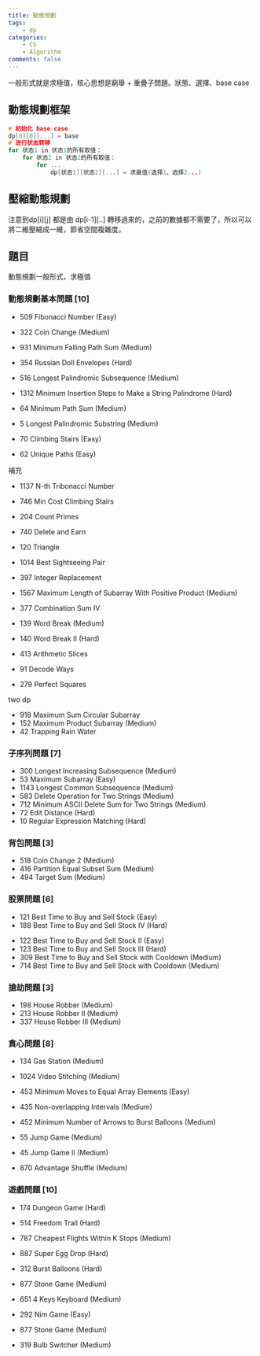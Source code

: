 ```yaml
---
title: 動態規劃
tags:  
    - dp
categories: 
    - CS
    - Algorithm
comments: false
---
```


一般形式就是求極值，核心思想是窮舉 + 重疊子問題。狀態、選擇、base case

## 動態規劃框架
```cpp
# 初始化 base case
dp[0][0][...] = base
# 进行状态转移
for 状态1 in 状态1的所有取值：
    for 状态2 in 状态2的所有取值：
        for ...
            dp[状态1][状态2][...] = 求最值(选择1，选择2...)
```

## 壓縮動態規劃
注意到dp[i][j] 都是由 dp[i-1][..] 轉移過來的，之前的數據都不需要了，所以可以將二維壓縮成一維，節省空間複雜度。
## 題目
動態規劃一般形式，求極值

### 動態規劃基本問題 [10]
- 509 Fibonacci Number  (Easy)
- 322 Coin Change (Medium)
- 931 Minimum Falling Path Sum (Medium)


- 354 Russian Doll Envelopes (Hard)
- 516 Longest Palindromic Subsequence (Medium)

- 1312 Minimum Insertion Steps to Make a String Palindrome (Hard)
- 64 Minimum Path Sum (Medium)


- 5 Longest Palindromic Substring (Medium)
- 70 Climbing Stairs (Easy)
- 62 Unique Paths (Easy)

補充
- 1137 N-th Tribonacci Number
- 746 Min Cost Climbing Stairs
- 204 Count Primes

- 740 Delete and Earn
- 120 Triangle
- 1014 Best Sightseeing Pair
- 397 Integer Replacement
- 1567 Maximum Length of Subarray With Positive Product (Medium)
- 377 Combination Sum IV
- 139 Word Break (Medium)
- 140 Word Break II (Hard)

- 413 Arithmetic Slices
- 91 Decode Ways
- 279 Perfect Squares


two dp
- 918 Maximum Sum Circular Subarray
- 152 Maximum Product Subarray (Medium)
- 42 Trapping Rain Water

### 子序列問題  [7]
- 300 Longest Increasing Subsequence (Medium) 
- 53 Maximum Subarray (Easy) 
- 1143 Longest Common Subsequence (Medium)
- 583 Delete Operation for Two Strings (Medium)
- 712 Minimum ASCII Delete Sum for Two Strings (Medium)
- 72 Edit Distance (Hard)
- 10 Regular Expression Matching (Hard)




### 背包問題 [3]
- 518 Coin Change 2 (Medium)
- 416 Partition Equal Subset Sum (Medium)
- 494 Target Sum (Medium)


### 股票問題 [6]
- 121 Best Time to Buy and Sell Stock (Easy)
- 188 Best Time to Buy and Sell Stock IV (Hard)
* 122 Best Time to Buy and Sell Stock II (Easy)
* 123 Best Time to Buy and Sell Stock III (Hard)
* 309 Best Time to Buy and Sell Stock with Cooldown (Medium)
* 714 Best Time to Buy and Sell Stock with Cooldown (Medium)

### 搶劫問題 [3]

* 198 House Robber (Medium)
* 213 House Robber II (Medium)
* 337 House Robber III (Medium)



### 貪心問題 [8]

- 134 Gas Station (Medium)
- 1024 Video Stitching (Medium)
- 453 Minimum Moves to Equal Array Elements (Easy)
- 435 Non-overlapping Intervals (Medium)
- 452 Minimum Number of Arrows to Burst Balloons (Medium)

- 55 Jump Game (Medium)
- 45 Jump Game II (Medium)
- 870 Advantage Shuffle (Medium)


### 遊戲問題 [10]

- 174 Dungeon Game (Hard)
- 514 Freedom Trail (Hard)
- 787 Cheapest Flights Within K Stops (Medium) 


- 887 Super Egg Drop (Hard)

- 312 Burst Balloons (Hard)
- 877 Stone Game (Medium)
- 651 4 Keys Keyboard (Medium)

- 292 Nim Game (Easy)
- 877 Stone Game (Medium)
- 319 Bulb Switcher (Medium)


